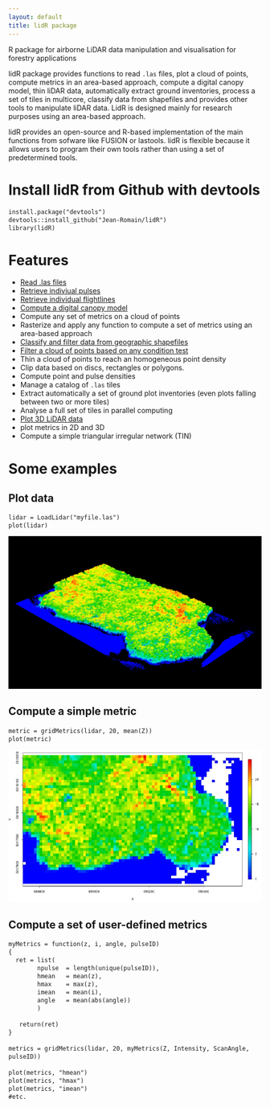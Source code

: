 ```yaml
---
layout: default
title: lidR package
---
```


R package for airborne LiDAR data manipulation and visualisation for forestry applications

lidR package provides functions to read `.las` files, plot a cloud of points, compute metrics in an area-based approach, compute a digital canopy model, thin liDAR data, automatically extract ground inventories, process a set of tiles in multicore, classify data from shapefiles and provides other tools to manipulate liDAR data. LidR is designed mainly for research purposes using an area-based approach.

lidR provides an open-source and R-based implementation of the main functions from sofware like FUSION or lastools. lidR is flexible because it allows users to program their own tools rather than using a set of predetermined tools.

# Install lidR from Github with devtools

    install.package("devtools")
    devtools::install_github("Jean-Romain/lidR")
    library(lidR)
    
# Features 

- [Read .las files](loadLidar.html)
- [Retrieve indiviual pulses](loadLidar.html#dynamically-computed-field)
- [Retrieve individual flightlines](loadLidar.html#dynamically-computed-fields)
- [Compute a digital canopy model](canopy.html)
- Compute any set of metrics on a cloud of points
- Rasterize and apply any function to compute a set of metrics using an area-based approach
- [Classify and filter data from geographic shapefiles](classifyFromShapefile.html)
- [Filter a cloud of points based on any condition test](extract.html)
- Thin a cloud of points to reach an homogeneous point density
- Clip data based on discs, rectangles or polygons.
- Compute point and pulse densities
- Manage a catalog of `.las` tiles
- Extract automatically a set of ground plot inventories (even plots falling between two or more tiles)
- Analyse a full set of tiles in parallel computing
- [Plot 3D LiDAR data](plotLidar.html)
- plot metrics in 2D and 3D
- Compute a simple triangular irregular network (TIN)
    
# Some examples
    
    
## Plot data

	lidar = LoadLidar("myfile.las")
	plot(lidar)

![](images/plot3d_1.jpg)

## Compute a simple metric

    metric = gridMetrics(lidar, 20, mean(Z))
    plot(metric)

![](images/gridMetrics-mean.jpg)
    
## Compute a set of user-defined metrics

    myMetrics = function(z, i, angle, pulseID)
    {
      ret = list(
            npulse  = length(unique(pulseID)),
            hmean   = mean(z),
            hmax    = max(z),
            imean   = mean(i),
            angle   = mean(abs(angle))
            )

       return(ret)
    }
    
    metrics = gridMetrics(lidar, 20, myMetrics(Z, Intensity, ScanAngle, pulseID))

    plot(metrics, "hmean")
    plot(metrics, "hmax")
    plot(metrics, "imean")
    #etc.

